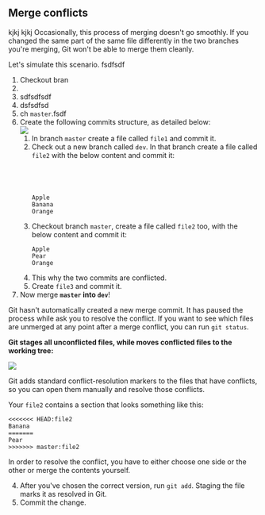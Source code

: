 
## Merge conflicts 



kjkj
kjkj
Occasionally, this process of merging doesn't go smoothly. 
If you changed the same part of the same file differently in the two branches you're merging, Git won't be able to merge them cleanly.

Let's simulate this scenario. fsdfsdf

1. Checkout bran
2. 
3. sdfsdfsdf
4. dsfsdfsd
5. ch `master`.fsdf
2. Create the following commits structure, as detailed below:   
   ![](merge_conflict.png)
   1. In branch `master` create a file called `file1` and commit it. 
   2. Check out a new branch called `dev`. In that branch create a file called `file2` with the below content and commit it:
      ```text
      
      
      
      
      Apple
      Banana
      Orange
      ```
   3. Checkout branch `master`, create a file called `file2` too, with the below content and commit it:
      ```text
      Apple
      Pear
      Orange
      ```
   4. This why the two commits are conflicted. 
   5. Create `file3` and commit it.
3. Now merge **`master` into `dev`**!

Git hasn't automatically created a new merge commit.
It has paused the process while ask you to resolve the conflict. 
If you want to see which files are unmerged at any point after a merge conflict, you can run `git status`. 

**Git stages all unconflicted files, while moves conflicted files to the working tree:** 

![](merge_conflict2.png)

Git adds standard conflict-resolution markers to the files that have conflicts, so you can open them manually and resolve those conflicts.

Your `file2` contains a section that looks something like this:

```text
<<<<<<< HEAD:file2
Banana
=======
Pear
>>>>>>> master:file2
```

In order to resolve the conflict, you have to either choose one side or the other or merge the contents yourself.

4. After you've chosen the correct version, run `git add`. Staging the file marks it as resolved in Git.
5. Commit the change.
